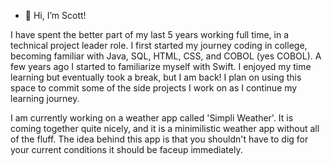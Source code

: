 - 👋 Hi, I’m Scott! 

I have spent the better part of my last 5 years working full time, in a technical project leader role. I first started my journey coding in college, becoming 
familiar with Java, SQL, HTML, CSS, and COBOL (yes COBOL). A few years ago I started to familiarize myself with Swift. I enjoyed my time learning but eventually 
took a break, but I am back! I plan on using this space to commit some of the side projects I work on as I continue my learning journey. 

I am currently working on a weather app called 'Simpli Weather'. It is coming together quite nicely, and it is a minimilistic weather app without all of the fluff. The idea behind this app is that you shouldn't have to dig for your current conditions it should be faceup immediately. 


<!---
ScottCodes870/ScottCodes870 is a ✨ special ✨ repository because its `README.md` (this file) appears on your GitHub profile.
You can click the Preview link to take a look at your changes.
--->
